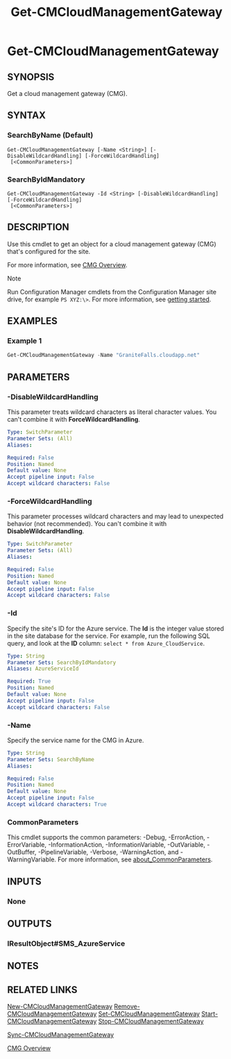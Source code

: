 ﻿---
description: Get a cloud management gateway.
external help file: AdminUI.PS.dll-Help.xml
Module Name: ConfigurationManager
ms.date: 03/26/2021
schema: 2.0.0
title: Get-CMCloudManagementGateway
---

# Get-CMCloudManagementGateway

## SYNOPSIS

Get a cloud management gateway (CMG).

## SYNTAX

### SearchByName (Default)
```
Get-CMCloudManagementGateway [-Name <String>] [-DisableWildcardHandling] [-ForceWildcardHandling]
 [<CommonParameters>]
```

### SearchByIdMandatory
```
Get-CMCloudManagementGateway -Id <String> [-DisableWildcardHandling] [-ForceWildcardHandling]
 [<CommonParameters>]
```

## DESCRIPTION

Use this cmdlet to get an object for a cloud management gateway (CMG) that's configured for the site.

For more information, see [CMG Overview](/mem/configmgr/core/clients/manage/cmg/overview).

> [!NOTE]
> Run Configuration Manager cmdlets from the Configuration Manager site drive, for example `PS XYZ:\>`. For more information, see [getting started](/powershell/sccm/overview).

## EXAMPLES

### Example 1

```powershell
Get-CMCloudManagementGateway -Name "GraniteFalls.cloudapp.net"
```

## PARAMETERS

### -DisableWildcardHandling

This parameter treats wildcard characters as literal character values. You can't combine it with **ForceWildcardHandling**.

```yaml
Type: SwitchParameter
Parameter Sets: (All)
Aliases:

Required: False
Position: Named
Default value: None
Accept pipeline input: False
Accept wildcard characters: False
```

### -ForceWildcardHandling

This parameter processes wildcard characters and may lead to unexpected behavior (not recommended). You can't combine it with **DisableWildcardHandling**.

```yaml
Type: SwitchParameter
Parameter Sets: (All)
Aliases:

Required: False
Position: Named
Default value: None
Accept pipeline input: False
Accept wildcard characters: False
```

### -Id

Specify the site's ID for the Azure service. The **Id** is the integer value stored in the site database for the service. For example, run the following SQL query, and look at the **ID** column: `select * from Azure_CloudService`.

```yaml
Type: String
Parameter Sets: SearchByIdMandatory
Aliases: AzureServiceId

Required: True
Position: Named
Default value: None
Accept pipeline input: False
Accept wildcard characters: False
```

### -Name

Specify the service name for the CMG in Azure.

```yaml
Type: String
Parameter Sets: SearchByName
Aliases:

Required: False
Position: Named
Default value: None
Accept pipeline input: False
Accept wildcard characters: True
```

### CommonParameters
This cmdlet supports the common parameters: -Debug, -ErrorAction, -ErrorVariable, -InformationAction, -InformationVariable, -OutVariable, -OutBuffer, -PipelineVariable, -Verbose, -WarningAction, and -WarningVariable. For more information, see [about_CommonParameters](http://go.microsoft.com/fwlink/?LinkID=113216).

## INPUTS

### None
## OUTPUTS

### IResultObject#SMS_AzureService
## NOTES

## RELATED LINKS

[New-CMCloudManagementGateway](New-CMCloudManagementGateway.md)
[Remove-CMCloudManagementGateway](Remove-CMCloudManagementGateway.md)
[Set-CMCloudManagementGateway](Set-CMCloudManagementGateway.md)
[Start-CMCloudManagementGateway](Start-CMCloudManagementGateway.md)
[Stop-CMCloudManagementGateway](Stop-CMCloudManagementGateway.md)

[Sync-CMCloudManagementGateway](Sync-CMCloudManagementGateway.md)

[CMG Overview](/mem/configmgr/core/clients/manage/cmg/overview)
